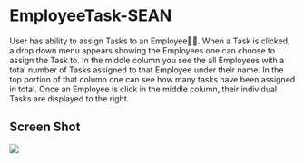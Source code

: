 # EmployeeTask-SEAN
User has ability to assign Tasks to an Employee👨‍🏭. When a Task is clicked, a drop down menu appears showing the Employees one can choose to assign the Task to. In the middle column you see the all Employees with a total number of Tasks assigned to that Employee under their name. In the top portion of that column one can see how many tasks have been assigned in total. Once an Employee is click in the middle column, their individual Tasks are displayed to the right.

## Screen Shot
<img src="https://github.com/cr1stian/EmployeeTask-SEAN/blob/master/Screen%20Shot.png?raw=true">
